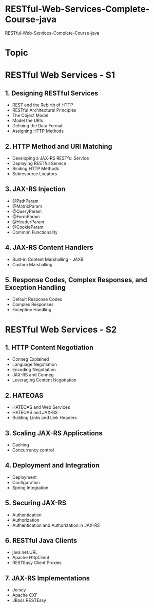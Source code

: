 # RESTful-Web-Services-Complete-Course-java
RESTful-Web-Services-Complete-Course-java
# Topic

# RESTful Web Services - S1

## 1. Designing RESTful Services
- REST and the Rebirth of HTTP
- RESTful Architectural Principles
- The Object Model
- Model the URIs
- Defining the Data Format
- Assigning HTTP Methods

## 2. HTTP Method and URI Matching
- Developing a JAX-RS RESTful Service
- Deploying RESTful Service
- Binding HTTP Methods
- Subresource Locators

## 3. JAX-RS Injection
- @PathParam
- @MatrixParam
- @QueryParam
- @FormParam
- @HeaderParam
- @CookieParam
- Common Functionality

## 4. JAX-RS Content Handlers
- Built-in Content Marshalling - JAXB
- Custom Marshalling

## 5. Response Codes, Complex Responses, and Exception Handling
- Default Response Codes
- Complex Responses
- Exception Handling
	

# RESTful Web Services - S2

## 1. HTTP Content Negotiation
- Conneg Explained
- Language Negotiation
- Encoding Negotiation
- JAX-RS and Conneg
- Leveraging Content Negotiation

## 2. HATEOAS
- HATEOAS and Web Services
- HATEOAS and JAX-RS
- Building Links and Link Headers

## 3. Scaling JAX-RS Applications
- Caching
- Concurrency control

## 4. Deployment and Integration
- Deployment
- Configuration
- Spring Integration

## 5. Securing JAX-RS
- Authentication
- Authorization
- Authentication and Authorization in JAX-RS

## 6. RESTful Java Clients
- java.net.URL
- Apache HttpClient
- RESTEasy Client Proxies

## 7. JAX-RS Implementations
- Jersey
- Apache CXF
- JBoss RESTEasy

